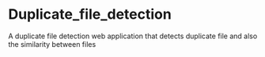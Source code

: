 # Duplicate_file_detection
A duplicate file detection web application that detects duplicate file and also the similarity between files 
